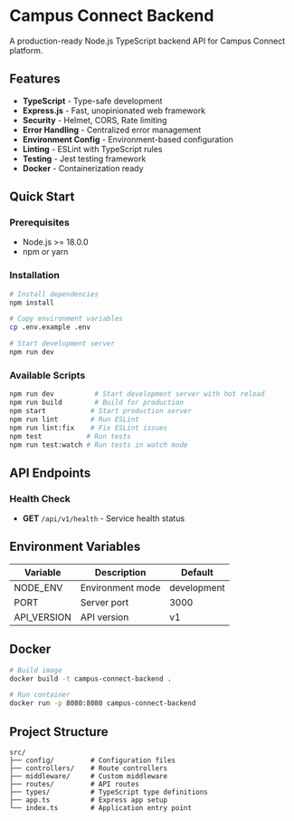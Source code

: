 # Campus Connect Backend

A production-ready Node.js TypeScript backend API for Campus Connect platform.

## Features

- **TypeScript** - Type-safe development
- **Express.js** - Fast, unopinionated web framework
- **Security** - Helmet, CORS, Rate limiting
- **Error Handling** - Centralized error management
- **Environment Config** - Environment-based configuration
- **Linting** - ESLint with TypeScript rules
- **Testing** - Jest testing framework
- **Docker** - Containerization ready

## Quick Start

### Prerequisites
- Node.js >= 18.0.0
- npm or yarn

### Installation

```bash
# Install dependencies
npm install

# Copy environment variables
cp .env.example .env

# Start development server
npm run dev
```

### Available Scripts

```bash
npm run dev          # Start development server with hot reload
npm run build        # Build for production
npm start           # Start production server
npm run lint        # Run ESLint
npm run lint:fix    # Fix ESLint issues
npm test           # Run tests
npm run test:watch # Run tests in watch mode
```

## API Endpoints

### Health Check
- **GET** `/api/v1/health` - Service health status

## Environment Variables

| Variable | Description | Default |
|----------|-------------|---------|
| NODE_ENV | Environment mode | development |
| PORT | Server port | 3000 |
| API_VERSION | API version | v1 |

## Docker

```bash
# Build image
docker build -t campus-connect-backend .

# Run container
docker run -p 8080:8080 campus-connect-backend
```

## Project Structure

```
src/
├── config/         # Configuration files
├── controllers/    # Route controllers
├── middleware/     # Custom middleware
├── routes/         # API routes
├── types/          # TypeScript type definitions
├── app.ts          # Express app setup
└── index.ts        # Application entry point
```
